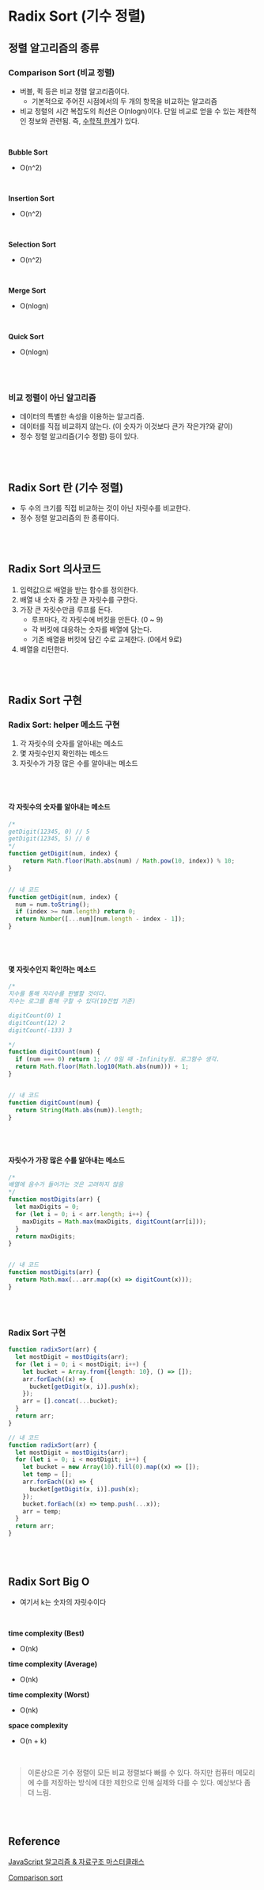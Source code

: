 # Radix Sort (기수 정렬)

## 정렬 알고리즘의 종류

### Comparison Sort (비교 정렬)
- 버블, 퀵 등은 비교 정렬 알고리즘이다.
  - 기본적으로 주어진 시점에서의 두 개의 항목을 비교하는 알고리즘
- 비교 정렬의 시간 복잡도의 최선은 O(nlogn)이다. 단일 비교로 얻을 수 있는 제한적인 정보와 관련됨. 즉, [수학적 한계](https://en.wikipedia.org/wiki/Comparison_sort)가 있다.

<br>

**Bubble Sort**
- O(n^2)

<br>

**Insertion Sort**
- O(n^2)

<br>

**Selection Sort**
- O(n^2)

<br>

**Merge Sort**
- O(nlogn)

<br>

**Quick Sort**
- O(nlogn)

<br><br>

### 비교 정렬이 아닌 알고리즘
- 데이터의 특별한 속성을 이용하는 알고리즘.
- 데이터를 직접 비교하지 않는다. (이 숫자가 이것보다 큰가 작은가?와 같이)
- 정수 정렬 알고리즘(기수 정렬) 등이 있다.

<br><br>

## Radix Sort 란 (기수 정렬)
- 두 수의 크기를 직접 비교하는 것이 아닌 자릿수를 비교한다.
- 정수 정렬 알고리즘의 한 종류이다.

<br><br>

## Radix Sort 의사코드
1. 입력값으로 배열을 받는 함수를 정의한다.
2. 배열 내 숫자 중 가장 큰 자릿수를 구한다.
3. 가장 큰 자릿수만큼 루프를 돈다.
   - 루프마다, 각 자릿수에 버킷을 만든다. (0 ~ 9)
   - 각 버킷에 대응하는 숫자를 배열에 담는다.
   - 기존 배열을 버킷에 담긴 수로 교체한다. (0에서 9로)
4. 배열을 리턴한다.

<br><br>

## Radix Sort 구현

### Radix Sort: helper 메소드 구현
1. 각 자릿수의 숫자를 알아내는 메소드
2. 몇 자릿수인지 확인하는 메소드
3. 자릿수가 가장 많은 수를 알아내는 메소드

<br><br>

#### 각 자릿수의 숫자를 알아내는 메소드

```javascript
/*
getDigit(12345, 0) // 5
getDigit(12345, 5) // 0
*/
function getDigit(num, index) {
    return Math.floor(Math.abs(num) / Math.pow(10, index)) % 10;
}


// 내 코드
function getDigit(num, index) {
  num = num.toString();
  if (index >= num.length) return 0;
  return Number([...num][num.length - index - 1]);
}
```

<br><br>

#### 몇 자릿수인지 확인하는 메소드

```javascript
/*
지수를 통해 자리수를 판별할 것이다.
지수는 로그를 통해 구할 수 있다(10진법 기준)

digitCount(0) 1
digitCount(12) 2
digitCount(-133) 3

*/
function digitCount(num) {
  if (num === 0) return 1; // 0일 때 -Infinity됨. 로그함수 생각.
  return Math.floor(Math.log10(Math.abs(num))) + 1;
}


// 내 코드
function digitCount(num) {
  return String(Math.abs(num)).length;
}
```

<br><br>

#### 자릿수가 가장 많은 수를 알아내는 메소드

```javascript
/*
배열에 음수가 들어가는 것은 고려하지 않음
*/
function mostDigits(arr) {
  let maxDigits = 0;
  for (let i = 0; i < arr.length; i++) {
    maxDigits = Math.max(maxDigits, digitCount(arr[i]));
  }
  return maxDigits;
}


// 내 코드
function mostDigits(arr) {
  return Math.max(...arr.map((x) => digitCount(x)));
}
```

<br><br>

### Radix Sort 구현

```javascript
function radixSort(arr) {
  let mostDigit = mostDigits(arr);
  for (let i = 0; i < mostDigit; i++) {
    let bucket = Array.from({length: 10}, () => []);
    arr.forEach((x) => {
      bucket[getDigit(x, i)].push(x);
    });
    arr = [].concat(...bucket);
  }
  return arr;
}

// 내 코드
function radixSort(arr) {
  let mostDigit = mostDigits(arr);
  for (let i = 0; i < mostDigit; i++) {
    let bucket = new Array(10).fill(0).map((x) => []);
    let temp = [];
    arr.forEach((x) => {
      bucket[getDigit(x, i)].push(x);
    });
    bucket.forEach((x) => temp.push(...x));
    arr = temp;
  }
  return arr;
}
```

<br><br>

## Radix Sort Big O
- 여기서 k는 숫자의 자릿수이다
  
<br>

**time complexity (Best)**
- O(nk)
  
**time complexity (Average)**
- O(nk)

**time complexity (Worst)**
- O(nk)

**space complexity**
- O(n + k)

<br>

> 이론상으론 기수 정렬이 모든 비교 정렬보다 빠를 수 있다.
> 하지만 컴퓨터 메모리에 수를 저장하는 방식에 대한 제한으로 인해 실제와 다를 수 있다. 예상보다 좀 더 느림.

<br><br>

## Reference <!-- omit in toc -->
[JavaScript 알고리즘 & 자료구조 마스터클래스](https://www.udemy.com/course/best-javascript-data-structures/)

[Comparison sort](https://en.wikipedia.org/wiki/Comparison_sort)
